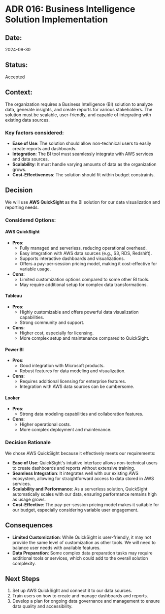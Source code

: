 # ADR 016: Business Intelligence Solution Implementation

## Date:
2024-09-30

## Status:
Accepted  

## Context:
The organization requires a Business Intelligence (BI) solution to analyze data, generate insights, and create reports for various stakeholders. The solution must be scalable, user-friendly, and capable of integrating with existing data sources.  

### Key factors considered:
- **Ease of Use**: The solution should allow non-technical users to easily create reports and dashboards.
- **Integration**: The BI tool must seamlessly integrate with AWS services and data sources.
- **Scalability**: It must handle varying amounts of data as the organization grows.
- **Cost-Effectiveness**: The solution should fit within budget constraints.

## Decision

We will use **AWS QuickSight** as the BI solution for our data visualization and reporting needs.  

### Considered Options:
#### **AWS QuickSight**
- **Pros**:
  - Fully managed and serverless, reducing operational overhead.
  - Easy integration with AWS data sources (e.g., S3, RDS, Redshift).
  - Supports interactive dashboards and visualizations.
  - Offers a pay-per-session pricing model, making it cost-effective for variable usage.
- **Cons**:
  - Limited customization options compared to some other BI tools.
  - May require additional setup for complex data transformations.

#### **Tableau**
- **Pros**:
  - Highly customizable and offers powerful data visualization capabilities.
  - Strong community and support.
- **Cons**:
  - Higher cost, especially for licensing.
  - More complex setup and maintenance compared to QuickSight.

#### **Power BI**
- **Pros**:
  - Good integration with Microsoft products.
  - Robust features for data modeling and visualization.
- **Cons**:
  - Requires additional licensing for enterprise features.
  - Integration with AWS data sources can be cumbersome.

#### **Looker**
- **Pros**:
  - Strong data modeling capabilities and collaboration features.
- **Cons**:
  - Higher operational costs.
  - More complex deployment and maintenance.

### Decision Rationale
We chose AWS QuickSight because it effectively meets our requirements:
- **Ease of Use**: QuickSight's intuitive interface allows non-technical users to create dashboards and reports without extensive training.
- **Seamless Integration**: It integrates well with our existing AWS ecosystem, allowing for straightforward access to data stored in AWS services.
- **Scalability and Performance**: As a serverless solution, QuickSight automatically scales with our data, ensuring performance remains high as usage grows.
- **Cost-Effective**: The pay-per-session pricing model makes it suitable for our budget, especially considering variable user engagement.

## Consequences
- **Limited Customization**: While QuickSight is user-friendly, it may not provide the same level of customization as other tools. We will need to balance user needs with available features.
- **Data Preparation**: Some complex data preparation tasks may require additional tools or services, which could add to the overall solution complexity.

## Next Steps
1. Set up AWS QuickSight and connect it to our data sources.
2. Train users on how to create and manage dashboards and reports.
3. Develop a plan for ongoing data governance and management to ensure data quality and accessibility.
